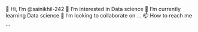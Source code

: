 👋 Hi, I’m @sainikhil-242
👀 I’m interested in Data science
🌱 I’m currently learning Data science
💞️ I’m looking to collaborate on ...
📫 How to reach me ...
